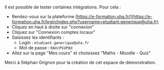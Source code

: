 Il est possible de tester certaines intégrations. Pour cela :

- Rendez-vous sur la plateforme [https://e-formation.uha.fr/](https://e-formation.uha.fr/login/index.php?username=etudiant.generique@uha.fr)
- Cliquez en haut à droite sur "connexion"
- Cliquez sur "Connexion comptes locaux"
- Saisissez les identifiants :
  - Login : `etudiant.generique@uha.fr`
  - Mot de passe : `RAVcPSVP8d`
- Allez sur la page "Mes cours" et choisissez "Maths - Moodle - Quiz"

Merci à Stéphan Grignon pour la création de cet espace de démonstration.

<style type="text/css">
ul ul {
  margin-bottom: 0px;
}
</style>

